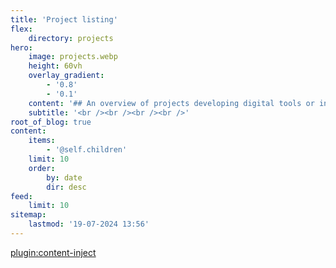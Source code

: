 ```yaml
---
title: 'Project listing'
flex:
    directory: projects
hero:
    image: projects.webp
    height: 60vh
    overlay_gradient:
        - '0.8'
        - '0.1'
    content: '## An overview of projects developing digital tools or innovations to support the objectives of the New European Bauhaus: beautiful, sustainable and together.'
    subtitle: '<br /><br /><br /><br />'
root_of_blog: true
content:
    items:
        - '@self.children'
    limit: 10
    order:
        by: date
        dir: desc
feed:
    limit: 10
sitemap:
    lastmod: '19-07-2024 13:56'
---
```


[plugin:content-inject](/digital-innovation/_outputs/)
